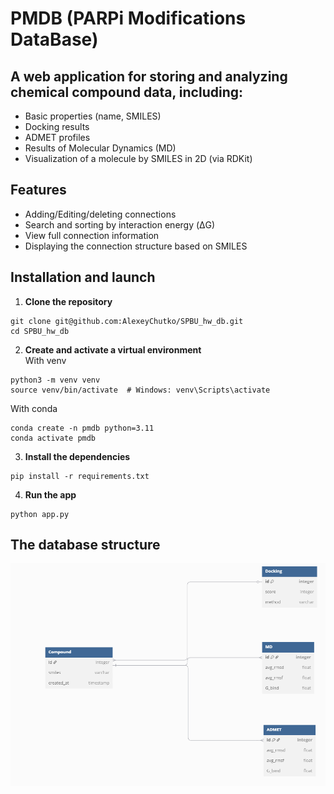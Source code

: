 # PMDB (PARPi Modifications DataBase)

## A web application for storing and analyzing chemical compound data, including:  

* Basic properties (name, SMILES)
* Docking results
* ADMET profiles
* Results of Molecular Dynamics (MD)
* Visualization of a molecule by SMILES in 2D (via RDKit)


## Features

* Adding/Editing/deleting connections
* Search and sorting by interaction energy (ΔG)
* View full connection information
* Displaying the connection structure based on SMILES


## Installation and launch
1. **Clone the repository**

```
git clone git@github.com:AlexeyChutko/SPBU_hw_db.git
cd SPBU_hw_db
```
2. **Create and activate a virtual environment**  
With venv
```
python3 -m venv venv
source venv/bin/activate  # Windows: venv\Scripts\activate
```
With conda
```
conda create -n pmdb python=3.11
conda activate pmdb
```
3. **Install the dependencies**
```
pip install -r requirements.txt
```
4. **Run the app**
```
python app.py
```

## The database structure
![alt text](db_sheme.PNG "DB structure")